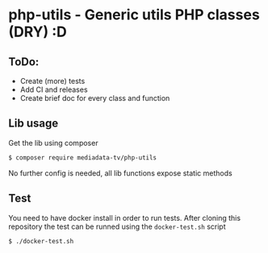 # php-utils - Generic utils PHP classes (DRY) :D

## ToDo:

* Create (more) tests
* Add CI and releases
* Create brief doc for every class and function

## Lib usage

Get the lib using composer

```bash
$ composer require mediadata-tv/php-utils
```

No further config is needed, all lib functions expose static methods

## Test

You need to have docker install in order to run tests.
After cloning this repository the test can be runned using the `docker-test.sh` script

```bash
$ ./docker-test.sh
```